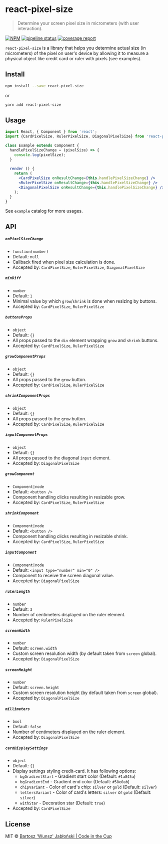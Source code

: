 # react-pixel-size

> Determine your screen pixel size in micrometers (with user interaction).

[![NPM](https://img.shields.io/npm/v/react-pixel-size.svg)](https://www.npmjs.com/package/react-pixel-size) [![pipeline status](https://gitlab.com/codeinthecup/react-pixel-size/badges/master/pipeline.svg)](https://gitlab.com/codeinthecup/react-pixel-size/commits/master) [![coverage report](https://gitlab.com/codeinthecup/react-pixel-size/badges/master/coverage.svg)](https://gitlab.com/codeinthecup/react-pixel-size/commits/master)

`react-pixel-size` is a library that helps you determine actual size (in micrometers) of the pixel on user's device by allowing it to measure a physical object like credit card or ruler with pixels (see examples).

## Install

```bash
npm install --save react-pixel-size
```
or
```bash
yarn add react-pixel-size
```

## Usage

```jsx
import React, { Component } from 'react';
import {CardPixelSize, RulerPixelSize, DiagonalPixelSize} from 'react-pixel-size';

class Example extends Component {
  handlePixelSizeChange = (pixelSize) => {
    console.log(pixelSize);
  }
  
  render () {
    return (
      <CardPixelSize onResultChange={this.handlePixelSizeChange} />   
      <RulerPixelSize onResultChange={this.handlePixelSizeChange} />   
      <DiagonalPixelSize onResultChange={this.handlePixelSizeChange} />
    );
  }
}
```

See `example` catalog for more usages.

## API
##### `onPixelSizeChange`
 - `function(number)`
 - Default: `null`
 - Callback fired when pixel size calculation is done.
 - Accepted by: `CardPixelSize`, `RulerPixelSize`, `DiagonalPixelSize`
 
##### `minDiff`
 - `number`
 - Default: `1`
 - Minimal value by which `grow`/`shrink` is done when resizing by buttons.
 - Accepted by: `CardPixelSize`, `RulerPixelSize`
 
##### `buttonsProps`
 - `object`
 - Default: `{}`
 - All props passed to the `div` element wrapping `grow` and `shrink` buttons.
 - Accepted by: `CardPixelSize`, `RulerPixelSize`
 
##### `growComponentProps`
 - `object`
 - Default: `{}`
 - All props passed to the `grow` button.
 - Accepted by: `CardPixelSize`, `RulerPixelSize`
 
##### `shrinkComponentProps`
 - `object`
 - Default: `{}`
 - All props passed to the `grow` button.
 - Accepted by: `CardPixelSize`, `RulerPixelSize`
 
##### `inputComponentProps`
 - `object`
 - Default: `{}`
 - All props passed to the diagonal `input` element.
 - Accepted by: `DiagonalPixelSize`
 
##### `growComponent`
 - `Component|node`
 - Default: `<button />`
 - Component handling clicks resulting in resizable grow.
 - Accepted by: `CardPixelSize`, `RulerPixelSize`

##### `shrinkComponent`
 - `Component|node`
 - Default: `<button />`
 - Component handling clicks resulting in resizable shrink.
 - Accepted by: `CardPixelSize`, `RulerPixelSize`

##### `inputComponent`
 - `Component|node`
 - Default: `<input type="number" min="0" />`
 - Component to receive the screen diagonal value.
 - Accepted by: `DiagonalPixelSize`

##### `rulerLength`
 - `number`
 - Default: `3`
 - Number of centimeters displayed on the ruler element.
 - Accepted by: `RulerPixelSize`
 
##### `screenWidth`
 - `number`
 - Default: `screen.width`
 - Custom screen resolution width (by default taken from `screen` global).
 - Accepted by: `DiagonalPixelSize`
 
##### `screenHeight`
 - `number`
 - Default: `screen.height`
 - Custom screen resolution height (by default taken from `screen` global).
 - Accepted by: `DiagonalPixelSize`
 
##### `millimeters`
 - `bool`
 - Default: `false`
 - Number of centimeters displayed on the ruler element.
 - Accepted by: `DiagonalPixelSize`
 
##### `cardDisplaySettings`
 - `object`
 - Default: `{}`
 - Display settings styling credit-card. It has following options:
    - `bgGradientStart` - Gradient start color (Default: `#1a845a`)
    - `bgGradientEnd` - Gradient end color (Default: `#58e0ab`)
    - `chipVariant` - Color of card's chip: `silver` or `gold` (Default: `silver`)
    - `lettersVariant` - Color of card's letters: `silver` or `gold` (Default: `silver`)
    - `withStar` - Decoration star (Default: `true`)
 - Accepted by: `CardPixelSize`

## License

MIT © [Bartosz 'Wunsz' Jabłoński | Code in the Cup](https://codeinthecup.pl/)

